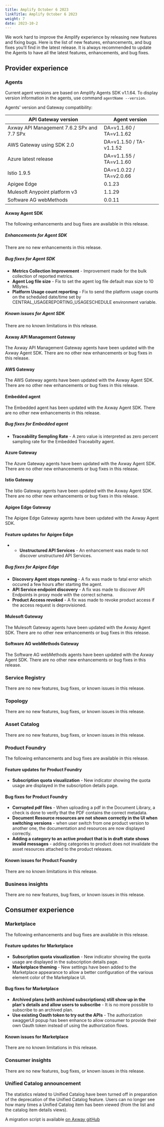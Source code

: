 ```yaml
---
title: Amplify October 6 2023
linkTitle: Amplify October 6 2023
weight: 7
date: 2023-10-2
---
```

We work hard to improve the Amplify experience by releasing new features and fixing bugs. Here is the list of new features, enhancements, and bug fixes you’ll find in the latest release. It is always recommended to update the Agents to have all the latest features, enhancements, and bug fixes.

## Provider experience

### Agents

Current agent versions are based on Amplify Agents SDK v1.1.64. To display version information in the agents, use command `agentName --version`.

Agents' version and Gateway compatibility:

| API Gateway version                        | Agent version           |
|--------------------------------------------|-------------------------|
| Axway API Management 7.6.2 SPx and 7.7 SPx | DA=v1.1.60 / TA=v1.1.62 |
| AWS Gateway using SDK 2.0                  | DA=v1.1.50 / TA-v1.1.52 |
| Azure latest release                       | DA=v1.1.55 / TA=v1.1.60 |
| Istio 1.9.5                                | DA=v1.0.22 / TA=v2.0.66 |
| Apigee Edge                                | 0.1.23                  |
| Mulesoft Anypoint platform v3              | 1.1.29                  |
| Software AG webMethods                     | 0.0.11                  |

#### Axway Agent SDK

The following enhancements and bug fixes are available in this release.

##### Enhancements for Agent SDK

There are no new enhancements in this release.

##### Bug fixes for Agent SDK

* **Metrics Collection Improvement** - Improvement made for the bulk collection of reported metrics.
* **Agent Log file size** - Fix to set the agent log file default max size to 10 MBytes.
* **Platform Usage count reporting** - Fix to send the platform usage counts on the scheduled date/time set by CENTRAL_USAGEREPORTING_USAGESCHEDULE environment variable.

##### Known issues for Agent SDK

There are no known limitations in this release.

#### Axway API Management Gateway

The Axway API Management Gateway agents have been updated with the Axway Agent SDK. There are no other new enhancements or bug fixes in this release.

#### AWS Gateway

The AWS Gateway agents have been updated with the Axway Agent SDK. There are no other new enhancements or bug fixes in this release.

#### Embedded agent

The Embedded agent has been updated with the Axway Agent SDK. There are no other new enhancements in this release.

##### Bug fixes for Embedded agent 

* **Traceability Sempling Rate** - A zero value is interpreted as zero percent sampling rate for the Embedded Traceabilty agent.

#### Azure Gateway

The Azure Gateway agents have been updated with the Axway Agent SDK. There are no other new enhancements or bug fixes in this release.

#### Istio Gateway

The Istio Gateway agents have been updated with the Axway Agent SDK. There are no other new enhancements or bug fixes in this release.

#### Apigee Edge Gateway

The Apigee Edge Gateway agents have been updated with the Axway Agent SDK.

#### Feature updates for Apigee Edge

* * **Unstructured API Services** - An enhancement was made to not discover unstructured API Services.

##### Bug fixes for Apigee Edge 

* **Discovery Agent stops running** - A fix was made to fatal error which occured a few hours after starting the agent.
* **API Service endpoint discovery** - A fix was made to discover API Endpoints in proxy mode with the correct schema.
* **Product Access revoked** - A fix was made to revoke product access if the access request is deprovisioned.

#### Mulesoft Gateway

The Mulesoft Gateway agents have been updated with the Axway Agent SDK. There are no other new enhancements or bug fixes in this release.

#### Software AG webMethods Gateway

The Software AG webMethods agents have been updated with the Axway Agent SDK. There are no other new enhancements or bug fixes in this release.

### Service Registry

There are no new features, bug fixes, or known issues in this release.

### Topology

There are no new features, bug fixes, or known issues in this release.

### Asset Catalog

There are no new features, bug fixes, or known issues in this release.

### Product Foundry

The following enhancements and bug fixes are available in this release.

#### Feature updates for Product Foundry

* **Subscription quota visualization** - New indicator showing the quota usage are displayed in the subscription details page.

#### Bug fixes for Product Foundry

* **Corrupted pdf files** - When uploading a pdf in the Document Library, a check is done to verify that the PDF contains the correct metadata.
* **Document Resource resources are not shown correctly in the UI when switching versions** - when user switch from one product version to another one, the documentation and resources are now displayed correctly.
* **Adding a category to an active product that is in draft state shows invalid messages** - adding categories to product does not invalidate the asset resources attached to the product releases.

#### Known issues for Product Foundry

There are no known limitations in this release.

### Business insights

There are no new features, bug fixes, or known issues in this release.

## Consumer experience

### Marketplace

The following enhancements and bug fixes are available in this release.

#### Feature updates for Marketplace

* **Subscription quota visualization** - New indicator showing the quota usage are displayed in the subscription details page.
* **Marketplace theming** - New settings have been added to the Marketplace appearance to allow a better configuration of the various element color of the Marketplace UI.

#### Bug fixes for Marketplace

* **Archived plans (with archived subscriptions) still show up in the plan's details and allow users to subscribe** - It is no more possible to subscribe to an archived plan.
* **Use existing Oauth token to try out the APIs** - The authorization swaggerUI popup has been enhance to allow consumer to provide their own Oauth token instead of using the authorization flows.

#### Known issues for Marketplace

There are no known limitations in this release.

### Consumer insights

There are no new features, bug fixes, or known issues in this release.

### Unified Catalog announcement

The statistics related to Unified Catalog have been turned off in preparation of the deprecation of the Unified Catalog feature. Users can no longer see how many times a Unified Catalog item has been viewed (from the list and the catalog item details views).

A migration script is available [on Axway gitHub](https://github.com/Axway/unified-catalog-migration)
